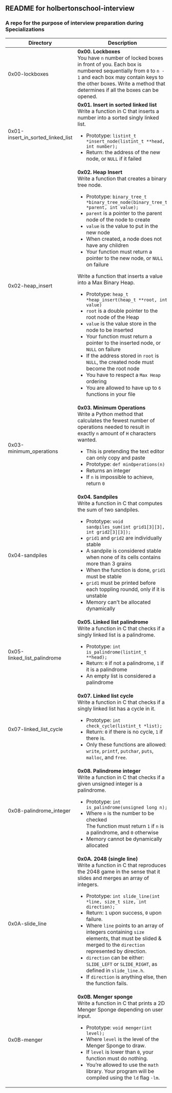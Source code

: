 ## README for holbertonschool-interview ##
### A repo for the purpose of interview preparation during Specializations ###

| Directory | Description |
| --------- | ----------- |
| 0x00-lockboxes | **0x00. Lockboxes**<br>You have `n` number of locked boxes in front of you. Each box is numbered sequentially from `0` to `n - 1` and each box may contain keys to the other boxes. Write a method that determines if all the boxes can be opened. |
| 0x01-insert_in_sorted_linked_list | **0x01. Insert in sorted linked list** <br> Write a function in C that inserts a number into a sorted singly linked list. <ul><li>Prototype: `listint_t *insert_node(listint_t **head, int number);`</li><li>Return: the address of the new node, or `NULL` if it failed</li></ul> |
| 0x02-heap_insert | **0x02. Heap Insert** <br> Write a function that creates a binary tree node. <ul><li>Prototype: `binary_tree_t *binary_tree_node(binary_tree_t *parent, int value);`</li><li>`parent` is a pointer to the parent node of the node to create</li><li>`value` is the value to put in the new node</li><li>When created, a node does not have any children</li><li>Your function must return a pointer to the new node, or `NULL` on failure</li></ul>Write a function that inserts a value into a Max Binary Heap.<ul><li>Prototype: `heap_t *heap_insert(heap_t **root, int value)`</li><li>`root` is a double pointer to the root node of the Heap</li><li>`value` is the value store in the node to be inserted</li><li>Your function must return a pointer to the inserted node, or `NULL` on failure</li><li>If the address stored in `root` is `NULL`, the created node must become the root node</li><li>You have to respect a `Max Heap` ordering</li><li>You are allowed to have up to `6` functions in your file</li></ul> |
| 0x03-minimum_operations | **0x03. Minimum Operations** <br> Write a Python method that calculates the fewest number of operations needed to result in exactly `n` amount of `H` characters wanted. <ul><li>This is pretending the text editor can only copy and paste</li><li>Prototype: `def minOperations(n)`</li><li>Returns an integer</li><li>If `n` is impossible to achieve, return `0`</li></ul> |
| 0x04-sandpiles | **0x04. Sandpiles** <br> Write a function in C that computes the sum of two sandpiles. <ul><li>Prototype: `void sandpiles_sum(int grid1[3][3], int grid2[3][3]);`</li><li>`grid1` and `grid2` are individually stable</li><li>A sandpile is considered stable when none of its cells contains more than 3 grains</li><li>When the function is done, `grid1` must be stable</li><li>`grid1` must be printed before each toppling roundd, only if it is unstable</li><li>Memory can't be allocated dynamically</li></ul>|
| 0x05-linked_list_palindrome | **0x05. Linked list palindrome** <br> Write a function in C that checks if a singly linked list is a palindrome. <ul><li>Prototype: `int is_palindrome(listint_t **head);`</li><li>Return: `0` if not a palindrome, `1` if it is a palindrome</li><li>An empty list is considered a palindrome</li></ul> |
| 0x07-linked_list_cycle | **0x07. Linked list cycle** <br> Write a function in C that checks if a singly linked list has a cycle in it. <ul><li>Prototype: `int check_cycle(listint_t *list);`</li><li>Return: `0` if there is no cycle, `1` if there is.</li><li>Only these functions are allowed: `write`, `printf`, `putchar`, `puts`, `malloc`, and `free`.</li></ul> |
| 0x08-palindrome_integer | **0x08. Palindrome integer** <br> Write a function in C that checks if a given unsigned integer is a palindrome. <ul><li>Prototype: `int is_palindrome(unsigned long n);`</li><li>Where `n` is the number to be checked</li></li>The function must return `1` if `n` is a palindrome, and `0` otherwise</li><li>Memory cannot be dynamically allocated</li></ul> |
| 0x0A-slide_line | **0x0A. 2048 (single line)** <br> Write a function in C that reproduces the 2048 game in the sense that it slides and merges an array of integers. <ul><li>Prototype: `int slide_line(int *line, size_t size, int direction);`</li><li>Return: `1` upon success, `0` upon failure.</li><li>Where `line` points to an array of integers containing `size` elements, that must be slided & merged to the `direction` represented by direction.</li><li>`direction` can be either: `SLIDE_LEFT` or `SLIDE_RIGHT`, as defined in `slide_line.h`.</li><li>If `direction` is anything else, then the function fails.</li></ul> |
| 0x0B-menger | **0x0B. Menger sponge** <br> Write a function in C that prints a 2D Menger Sponge depending on user input. <ul><li>Prototype: `void menger(int level);`</li><li>Where `level` is the level of the Menger Sponge to draw.</li><li>If `level` is lower than `0`, your function must do nothing.</li><li>You’re allowed to use the `math` library. Your program will be compiled using the `ld` flag `-lm`.</li></ul> |
